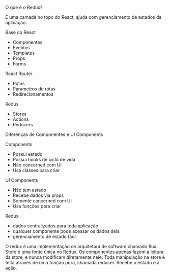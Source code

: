 O que é o Redux?

É uma camada no topo do React, ajuda com gerenciamento de estados da aplicação.

Base do React
- Componentes
- Eventos
- Templates
- Props
- Forms

React Router
- Rotas
- Parametros de rotas
- Redirecionamentos

Redux
- Stores
- Actions
- Reducers

Diferenças de Componentes e UI Components

Components
- Possui estado
- Possui hooks de ciclo de vida 
- Não concerned com UI
- Usa classes para criar

UI Components
- Não tem estado
- Recebe dados via props
- Somente concerned com UI
- Usa funções para criar

Redux

- dados centralizados para toda aplicação
- qualquer componente pode acessar os dados dela
- gerenciamento de estado fácil

O redux é uma implementação de arquitetura de software chamado flux.
Store é uma fonte única no Redux. Os componentes apenas fazem a leitura da store, e nunca modificam diretamente nele.
Toda manipulação na store é feita através de uma função pura, chamada reducer. Recebe o estado e a ação.